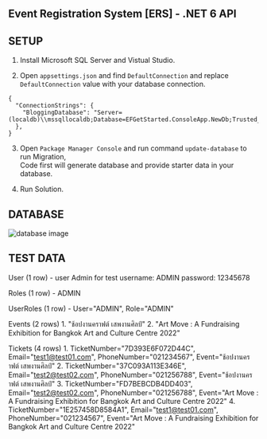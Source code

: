 ﻿## Event Registration System [ERS] - .NET 6 API

## SETUP

1. Install Microsoft SQL Server and Vistual Studio.

2. Open `appsettings.json` and find `DefaultConnection` and replace `DefaultConnection` value with your database connection.

```
{
  "ConnectionStrings": {
    "BloggingDatabase": "Server=(localdb)\\mssqllocaldb;Database=EFGetStarted.ConsoleApp.NewDb;Trusted_Connection=True;"
  },
}
```

3. Open `Package Manager Console` and run command `update-database` to run Migration, <br>
Code first will generate database and provide starter data in your database.

4. Run Solution.

## DATABASE 

![database image](https://i.ibb.co/QdNGT1p/ERS.png)

## TEST DATA
User (1 row) - user Admin for test
    username: ADMIN
    password: 12345678

Roles (1 row)
    - ADMIN

UserRoles (1 row)
    - User="ADMIN", Role="ADMIN"

Events (2 rows)
    1. "ช้อปงานคราฟต์ เสพงานศิลป์"
    2. "Art Move : A Fundraising Exhibition for Bangkok Art and Culture Centre 2022"

Tickets (4 rows)
    1. TicketNumber="7D393E6F072D44C", Email="test1@test01.com", PhoneNumber="021234567", Event="ช้อปงานคราฟต์ เสพงานศิลป์"
    2. TicketNumber="37C093A113E346E", Email="test2@test02.com", PhoneNumber="021256788", Event="ช้อปงานคราฟต์ เสพงานศิลป์"
    3. TicketNumber="FD7BEBCDB4DD403", Email="test2@test02.com", PhoneNumber="021256788", Event="Art Move : A Fundraising Exhibition for Bangkok Art and Culture Centre 2022"
    4. TicketNumber="1E257458D8584A1", Email="test1@test01.com", PhoneNumber="021234567", Event="Art Move : A Fundraising Exhibition for Bangkok Art and Culture Centre 2022"
